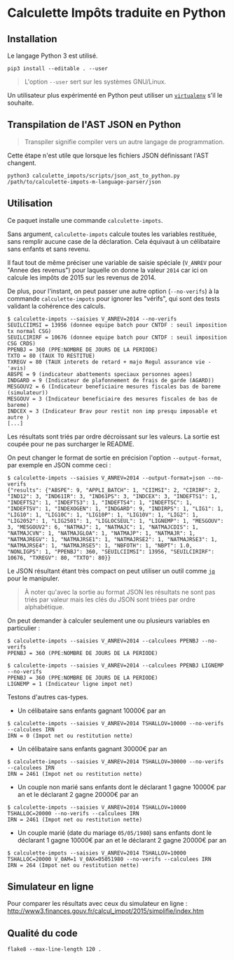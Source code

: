 # Calculette Impôts traduite en Python

## Installation

Le langage Python 3 est utilisé.

```
pip3 install --editable . --user
```

> L'option `--user` sert sur les systèmes GNU/Linux.

Un utilisateur plus expérimenté en Python peut utiliser
un [`virtualenv`](https://virtualenv.readthedocs.org/en/latest/) s'il le souhaite.

## Transpilation de l'AST JSON en Python

> Transpiler signifie compiler vers un autre langage de programmation.

Cette étape n'est utile que lorsque les fichiers JSON définissant l'AST changent.

```
python3 calculette_impots/scripts/json_ast_to_python.py /path/to/calculette-impots-m-language-parser/json
```

## Utilisation

Ce paquet installe une commande `calculette-impots`.

Sans argument, `calculette-impots` calcule toutes les variables restituée,
sans remplir aucune case de la déclaration. Cela équivaut à un célibataire sans enfants et sans revenu.

Il faut tout de même préciser une variable de saisie spéciale (`V_ANREV` pour "Annee des revenus") pour laquelle
on donne la valeur `2014` car ici on calcule les impôts de 2015 sur les revenus de 2014.

De plus, pour l'instant, on peut passer une autre option (`--no-verifs`) à la commande `calculette-impots`
pour ignorer les "vérifs", qui sont des tests validant la cohérence des calculs.

```
$ calculette-impots --saisies V_ANREV=2014 --no-verifs
SEUILCIIMSI = 13956 (donnee equipe batch pour CNTDF : seuil imposition  tx normal CSG)
SEUILCIRIRF = 10676 (donnee equipe batch pour CNTDF : seuil imposition CSG CRDS)
PPENBJ = 360 (PPE:NOMBRE DE JOURS DE LA PERIODE)
TXTO = 80 (TAUX TO RESTITUE)
TXREGV = 80 (TAUX interets de retard + majo Regul assurance vie - 'avis)
ABSPE = 9 (indicateur abattements speciaux personnes agees)
INDGARD = 9 (Indicateur de plafonnement de frais de garde (AGARD))
MESGOUV2 = 6 (Indicateur beneficiaire mesures fiscales bas de bareme (simulateur))
MESGOUV = 3 (Indicateur beneficiaire des mesures fiscales de bas de bareme)
INDCEX = 3 (Indicateur Brav pour restit non imp presqu imposable et autre )
[...]
```

Les résultats sont triés par ordre décroissant sur les valeurs.
La sortie est coupée pour ne pas surcharger le README.

On peut changer le format de sortie en précision l'option `--output-format`, par exemple en JSON comme ceci :

```
$ calculette-impots --saisies V_ANREV=2014 --output-format=json --no-verifs
{"results": {"ABSPE": 9, "APPLI_BATCH": 1, "CIIMSI": 2, "CIRIRF": 2, "IND12": 3, "IND61IR": 3, "IND61PS": 3, "INDCEX": 3, "INDEFTS1": 1, "INDEFTS2": 1, "INDEFTS3": 1, "INDEFTS4": 1, "INDEFTSC": 1, "INDEFTSV": 1, "INDEXOGEN": 1, "INDGARD": 9, "INDIRPS": 1, "LIG1": 1, "LIG10": 1, "LIG10C": 1, "LIG10P": 1, "LIG10V": 1, "LIG2": 1, "LIG2052": 1, "LIG2501": 1, "LIGLOCSEUL": 1, "LIGNEMP": 1, "MESGOUV": 3, "MESGOUV2": 6, "NATMAJ": 1, "NATMAJC": 1, "NATMAJCDIS": 1, "NATMAJCVN": 1, "NATMAJGLOA": 1, "NATMAJP": 1, "NATMAJR": 1, "NATMAJREGV": 1, "NATMAJRSE1": 1, "NATMAJRSE2": 1, "NATMAJRSE3": 1, "NATMAJRSE4": 1, "NATMAJRSE5": 1, "NBFOTH": 1, "NBPT": 1.0, "NONLIGPS": 1, "PPENBJ": 360, "SEUILCIIMSI": 13956, "SEUILCIRIRF": 10676, "TXREGV": 80, "TXTO": 80}}
```

Le JSON résultant étant très compact on peut utiliser un outil comme [`jq`](https://stedolan.github.io/jq/)
pour le manipuler.

> À noter qu'avec la sortie au format JSON les résultats ne sont pas triés par valeur
> mais les clés du JSON sont triées par ordre alphabétique.

On peut demander à calculer seulement une ou plusieurs variables en particulier :

```
$ calculette-impots --saisies V_ANREV=2014 --calculees PPENBJ --no-verifs
PPENBJ = 360 (PPE:NOMBRE DE JOURS DE LA PERIODE)

$ calculette-impots --saisies V_ANREV=2014 --calculees PPENBJ LIGNEMP --no-verifs
PPENBJ = 360 (PPE:NOMBRE DE JOURS DE LA PERIODE)
LIGNEMP = 1 (Indicateur ligne impot net)
```

Testons d'autres cas-types.

- Un célibataire sans enfants gagnant 10000€ par an
```
$ calculette-impots --saisies V_ANREV=2014 TSHALLOV=10000 --no-verifs --calculees IRN
IRN = 0 (Impot net ou restitution nette)
```
- Un célibataire sans enfants gagnant 30000€ par an
```
$ calculette-impots --saisies V_ANREV=2014 TSHALLOV=30000 --no-verifs --calculees IRN
IRN = 2461 (Impot net ou restitution nette)
```
- Un couple non marié sans enfants dont le déclarant 1 gagne 10000€ par an et le déclarant 2 gagne 20000€ par an
```
$ calculette-impots --saisies V_ANREV=2014 TSHALLOV=10000 TSHALLOC=20000 --no-verifs --calculees IRN
IRN = 2461 (Impot net ou restitution nette)
```
- Un couple marié (date du mariage `05/05/1980`) sans enfants dont le déclarant 1 gagne 10000€ par an et le déclarant 2 gagne 20000€ par an
```
$ calculette-impots --saisies V_ANREV=2014 TSHALLOV=10000 TSHALLOC=20000 V_0AM=1 V_0AX=05051980 --no-verifs --calculees IRN
IRN = 264 (Impot net ou restitution nette)
```

## Simulateur en ligne

Pour comparer les résultats avec ceux du simulateur en ligne :
http://www3.finances.gouv.fr/calcul_impot/2015/simplifie/index.htm

## Qualité du code

```
flake8 --max-line-length 120 .
```
